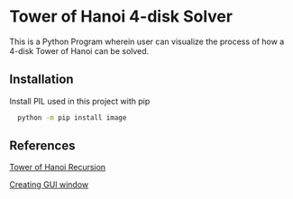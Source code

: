 # Tower of Hanoi 4-disk Solver

This is a Python Program wherein user can visualize the process of how a 4-disk Tower of Hanoi can be solved.

## Installation

Install PIL used in this project with pip

```bash
  python -m pip install image 
```
## References

[Tower of Hanoi Recursion](https://www.geeksforgeeks.org/c-program-for-tower-of-hanoi/)

[Creating GUI window](https://www.youtube.com/watch?v=ibf5cx221hk)
